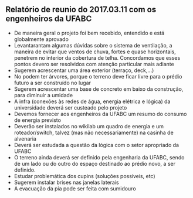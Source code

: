 ## Relatório de reunio do 2017.03.11 com os engenheiros da UFABC

* De maneira geral o projeto foi bem recebido, entendido e está globalmente aprovado
* Levantarantam algumas dúvidas sobre o sistema de ventilação, a maneira de evitar que ventos de chuva, fortes e quase horizontais, penetrem no interior da cobertura de telha. Concordamos que esses pontos devero ser resolvidos com atenção particular mais adiante
* Sugerem acrescentar uma área exterior (terraço, deck,...)
* No podem ter árvores, porque o terreno deve ficar livre para o prédio futuro a ser construído no lugar
* Sugerem acrescentar uma base de concreto em baixo da construção, para diminuir a umidade
* A infra (conexões às redes de água, energia elétrica e lógica) da universidade deverá ser custeado pelo projeto
* Devemos fornecer aos engenheiros da UFABC um resumo do consumo de energia previsto
* Deverão ser instalados no wikilab um quadro de energia e um roteador/switch, talvez (mas não necessariamente) na casinha de alvenaria
* Deverá ser estudada a questão da lógica com o setor apropriado da UFABC
* O terreno ainda deverá ser definido pela engenharia da UFABC, sendo de um lado ou do outro do espaço destinado ao prédio novo, a ser definido.
* Estudar problemática dos cupins (soluções possíveis, etc)
* Sugerem instalar brises nas janelas laterais
* A evacuação da pia pode ser feita com sumidouro
